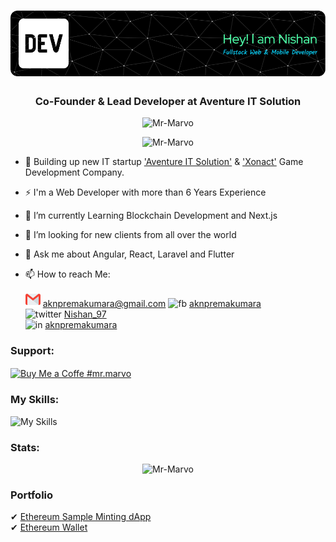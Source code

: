 <h1 align="center"><img src="https://github.com/Mr-Marvo/Mr-Marvo/blob/463cd666284d0ef8c5b7e3e086a279d0ec729650/assets/github-header-image.png" alt="Mr-Marvo" /></h1>
<h3 align="center">Co-Founder & Lead Developer at Aventure IT Solution</h3>

<p align="center"> <img src="https://komarev.com/ghpvc/?username=Mr-Marvo&label=Profile%20views&color=0e75b6&style=flat" alt="Mr-Marvo" /> </p>

<p align="center"> <img src="https://github-profile-trophy.vercel.app/?username=Mr-Marvo" alt="Mr-Marvo" /></p>

- 🎯 Building up new IT startup <a href='aventureit.com'>'Aventure IT Solution'</a> & <a href='xonact.com'>'Xonact'</a> Game Development Company.
- ⚡ I'm a Web Developer with more than 6 Years Experience
- 🌱 I’m currently Learning Blockchain Development and Next.js
- 👯 I’m looking for new clients from all over the world
- 💬 Ask me about Angular, React, Laravel and Flutter
- 📫 How to reach Me:
     
     ![gmail](https://github.com/Mr-Marvo/Mr-Marvo/blob/main/assets/gmail.png) aknpremakumara@gmail.com 
     ![fb](https://user-images.githubusercontent.com/49220298/174730829-86290788-7d0f-4243-b558-eaf717e53284.png) 
     [aknpremakumara](https://www.facebook.com/aknpremakumara/)    
     ![twitter](https://user-images.githubusercontent.com/49220298/174752767-0b205eb5-dffc-477c-8c2c-98b5b2c21c50.png) 
     [Nishan_97](https://twitter.com/Nishan_97/)                                                         
     ![in](https://user-images.githubusercontent.com/49220298/174732355-b6965905-8bf2-439c-be88-74d0237fa540.png) 
     [aknpremakumara](https://www.linkedin.com/in/aknpremakumara/)


### Support:
<p>
     <a href="https://www.buymeacoffee.com/mr.marvo" target="_blank" rel="noreferrer nofollow">
           <img align="center" src="https://cdn.buymeacoffee.com/buttons/v2/default-yellow.png" height="50" width="210" alt="Buy Me a Coffe #mr.marvo" />
     </a>
</p>

### My Skills:
![My Skills](https://skillicons.dev/icons?i=react,angular,next,js,webpack,typescript,vue,jquery,solidity,laravel,php,tailwind,css,html,materialui,java,python,flutter,mysql,mongodb,github,bootstrap,sass,firebase,sqlite,wordpress,aws,figma,github,gitlab)

### Stats:
<p align="center"> 
     <img src="https://github-readme-streak-stats.herokuapp.com/?user=Mr-Marvo&date_format=M%20j%5B%2C%20Y%5D" alt="Mr-Marvo" />
</p>

### Portfolio
   ✔ [Ethereum Sample Minting dApp](https://didemraffe.netlify.app)                            
   ✔ [Ethereum Wallet](https://devwallet.netlify.app)                        
